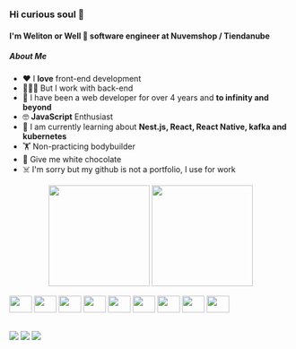 ### Hi curious soul 👾
#### I'm Weliton or Well 🤖 software engineer at Nuvemshop / Tiendanube 

##### About Me

- ❤️ I <b>love</b> front-end development
- 🧑🏻‍💻 But I work with back-end
- 🚀 I have been a web developer for over 4 years and <b>to infinity and beyond</b>
- 🤓 <b>JavaScript</b> Enthusiast
- 📘 I am currently learning about <b>Nest.js, React, React Native, kafka and kubernetes</b>
- 🏋️ Non-practicing bodybuilder
- 🍫 Give me white chocolate
- ☠️ I'm sorry but my github is not a portfolio, I use for work
  
<div align="center">
  <img height="180em" align="center" src="https://github-readme-stats-sigma-five.vercel.app/api?username=welitoonl&include_all_commits=true&count_private=true&show_icons=true&theme=dracula" />
  <img height="180em" align="center" src="https://github-readme-stats-sigma-five.vercel.app/api/top-langs?username=welitoonl&include_all_commits=true&count_private=true&show_icons=true&theme=dracula&layout=compact" />
</div>

<div style="display: inline_block"><br>
  <img height="30" width="40" src="https://cdn.jsdelivr.net/gh/devicons/devicon/icons/javascript/javascript-original.svg" />
  <img height="30" width="40" src="https://cdn.jsdelivr.net/gh/devicons/devicon/icons/typescript/typescript-original.svg" />
  <img height="30" width="40" src="https://cdn.jsdelivr.net/gh/devicons/devicon/icons/nestjs/nestjs-plain.svg" />
  <img height="30" width="40" src="https://cdn.jsdelivr.net/gh/devicons/devicon/icons/mysql/mysql-original.svg" />
  <img height="30" width="40" src="https://cdn.jsdelivr.net/gh/devicons/devicon/icons/mongodb/mongodb-original.svg" />
  <img height="30" width="40" src="https://cdn.jsdelivr.net/gh/devicons/devicon/icons/php/php-original.svg" />
  <img height="30" width="40" src="https://cdn.jsdelivr.net/gh/devicons/devicon/icons/kubernetes/kubernetes-plain.svg" />  
  <img height="30" width="40" src="https://cdn.jsdelivr.net/gh/devicons/devicon/icons/react/react-original.svg" />
  <img height="30" width="40" src="https://cdn.jsdelivr.net/gh/devicons/devicon/icons/apachekafka/apachekafka-original.svg" />
</div>
  
  ##
 
<div>
  <a href="https://instagram.com/welitoonl" target="_blank"><img src="https://img.shields.io/badge/-Instagram-%23E4405F?style=for-the-badge&logo=instagram&logoColor=white" target="_blank"></a>
  <a href = "mailto:lisboa.weliton@gmail.com"><img src="https://img.shields.io/badge/-Gmail-%23333?style=for-the-badge&logo=gmail&logoColor=white" target="_blank"></a>
  <a href="https://www.linkedin.com/in/weliton-lisboa-a55b3b214/" target="_blank"><img src="https://img.shields.io/badge/-LinkedIn-%230077B5?style=for-the-badge&logo=linkedin&logoColor=white" target="_blank"></a> 
</div> 
  
